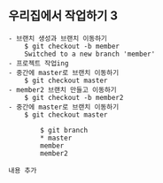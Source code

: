 ## 우리집에서 작업하기 3
    - 브랜치 생성과 브랜치 이동하기
        $ git checkout -b member
        Switched to a new branch 'member'
    - 프로젝트 작업ing 
    - 중간에 master로 브랜치 이동하기
        $ git checkout master
    - member2 브랜치 만들고 이동하기
        $ git checkout -b member2
    - 중간에 master로 브랜치 이동하기
        $ git checkout master
``````   
        $ git branch
        * master
        member
        member2
``````
    내용 추가